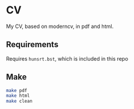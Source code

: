 # CV

My CV, based on moderncv, in pdf and html.

## Requirements

Requires `hunsrt.bst`, which is included in this repo

## Make

```bash
make pdf
make html
make clean
```
